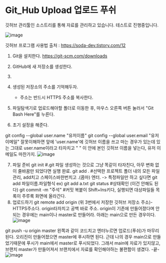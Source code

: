 # Git_Hub Upload 업로드 푸쉬
깃허브 관리툴인 소스트리를 통해 자료를 관리하고 있습니다.
테스트로 진행중입니다.

![image](https://github.com/Meegu80/Git_SourceTree/assets/79518297/b3bb1c7e-588b-470d-bde5-9a7ab1061bd1)

깃허브 프로그램 사용법
출처 : https://soda-dev.tistory.com/12

1. Git을 설치한다.
https://git-scm.com/downloads

2. GitHub에 새 저장소를 생성한다.
3. 
4. 생성된 저장소의 주소를 기억해두자.
   - 주소는 반드시 HTTPS 주소를 복사한다.
     
5. 파일탐색기로 업로드해야할 폴더로 이동한 후, 마우스 오른쪽 버튼 눌러서 "Git Bash Here"를 누른다.
   
6. 초기 설정을 해준다.<br>
   
git config --global user.name "유저이름"
git config --global user.email "유저 이메일"
잘못이해하면 앞에 'user.name'에 깃허브 이름을 쓰고 마는 경우가 있는데 있는 그대로 user.name이라고 타자치고 " " 이 안에 본인 깃허브 이름을 넣는다, 유저 이메일도 마찬가지.
![image](https://github.com/Meegu80/Git_Hub/assets/79518297/9f519646-1d7f-41d0-86b6-1fe72cf2b93b)

7. 파일 준비
git init      #.git 파일 생성하는 것으로 그냥 똑같이 타자친다, 아무 변화 없이 줄바꿈만 되었다면 실행 완료.
git add .     #선택한 프로젝트 폴더 내의 모든 파일 관리, add치고 스페이스바한번치고 .(콤마) 엔터.
		-> 특정파일만 하고 싶다면  git add 파일이름.파일형식  ex) git add a.txt
git status    #상태확인 (이건 안해도 된다)
git commit -m "주석"     #커밋 복붙이 Shift+Ins키다, 실행되면 대상파일들 목록이 주루룩 화면에 올라간다.
8. 업로드하기
git remote add origin (위 3번에서 저장한 깃허브 저장소 주소)-HTTPS주소다. origin타자치고 공백 바로 주소. origin이 기존에 만들어졌다며 안되는 경우에는 main이나 master로 만들어라.
아래는 main으로 만든 경우이다.
![image](https://github.com/Meegu80/Git_Hub/assets/79518297/9eaf5b4a-77dd-42e6-89bc-c083c71fabc8)

git push -u origin master      왼쪽과 같이 코드치고 엔터누르면 업로드(푸쉬)가 마무리된다. 오리진이 만들어졌으면 master에 푸시하면 된다. 근데 나의 경우 main으로 만들었기때문에 푸시가 main에서 master로 푸시되었다.
그래서 main에 자료가 있지않고, 브랜치 master가 만들어져서 브랜치에서 자료를 확인해야하는 불편함이 생겼다. -끝-
![image](https://github.com/Meegu80/Git_Hub/assets/79518297/460ab184-03da-4f0b-81e8-689302d690dc)


